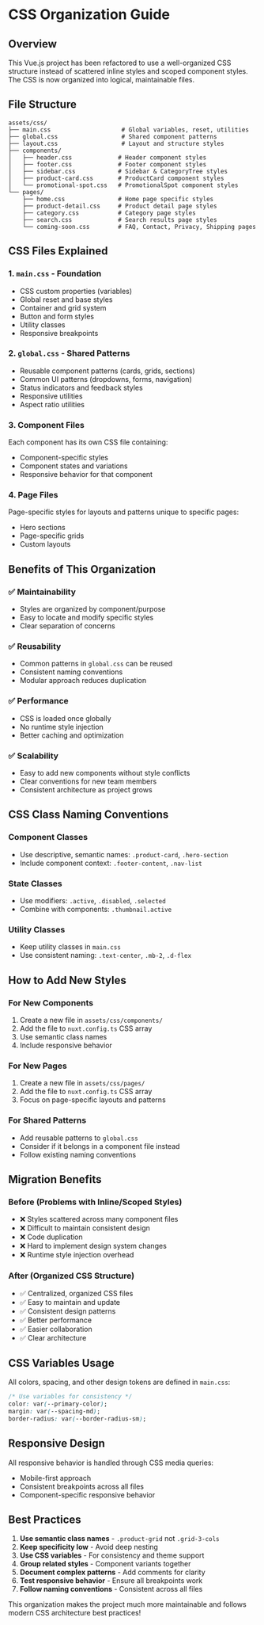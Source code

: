# CSS Organization Guide

## Overview

This Vue.js project has been refactored to use a well-organized CSS structure instead of scattered inline styles and scoped component styles. The CSS is now organized into logical, maintainable files.

## File Structure

```
assets/css/
├── main.css                    # Global variables, reset, utilities
├── global.css                  # Shared component patterns
├── layout.css                  # Layout and structure styles
├── components/
│   ├── header.css             # Header component styles
│   ├── footer.css             # Footer component styles
│   ├── sidebar.css            # Sidebar & CategoryTree styles
│   ├── product-card.css       # ProductCard component styles
│   └── promotional-spot.css   # PromotionalSpot component styles
└── pages/
    ├── home.css               # Home page specific styles
    ├── product-detail.css     # Product detail page styles
    ├── category.css           # Category page styles
    ├── search.css             # Search results page styles
    └── coming-soon.css        # FAQ, Contact, Privacy, Shipping pages
```

## CSS Files Explained

### 1. `main.css` - Foundation
- CSS custom properties (variables)
- Global reset and base styles
- Container and grid system
- Button and form styles
- Utility classes
- Responsive breakpoints

### 2. `global.css` - Shared Patterns
- Reusable component patterns (cards, grids, sections)
- Common UI patterns (dropdowns, forms, navigation)
- Status indicators and feedback styles
- Responsive utilities
- Aspect ratio utilities

### 3. Component Files
Each component has its own CSS file containing:
- Component-specific styles
- Component states and variations
- Responsive behavior for that component

### 4. Page Files
Page-specific styles for layouts and patterns unique to specific pages:
- Hero sections
- Page-specific grids
- Custom layouts

## Benefits of This Organization

### ✅ **Maintainability**
- Styles are organized by component/purpose
- Easy to locate and modify specific styles
- Clear separation of concerns

### ✅ **Reusability**
- Common patterns in `global.css` can be reused
- Consistent naming conventions
- Modular approach reduces duplication

### ✅ **Performance**
- CSS is loaded once globally
- No runtime style injection
- Better caching and optimization

### ✅ **Scalability**
- Easy to add new components without style conflicts
- Clear conventions for new team members
- Consistent architecture as project grows

## CSS Class Naming Conventions

### Component Classes
- Use descriptive, semantic names: `.product-card`, `.hero-section`
- Include component context: `.footer-content`, `.nav-list`

### State Classes
- Use modifiers: `.active`, `.disabled`, `.selected`
- Combine with components: `.thumbnail.active`

### Utility Classes
- Keep utility classes in `main.css`
- Use consistent naming: `.text-center`, `.mb-2`, `.d-flex`

## How to Add New Styles

### For New Components
1. Create a new file in `assets/css/components/`
2. Add the file to `nuxt.config.ts` CSS array
3. Use semantic class names
4. Include responsive behavior

### For New Pages
1. Create a new file in `assets/css/pages/`
2. Add the file to `nuxt.config.ts` CSS array
3. Focus on page-specific layouts and patterns

### For Shared Patterns
- Add reusable patterns to `global.css`
- Consider if it belongs in a component file instead
- Follow existing naming conventions

## Migration Benefits

### Before (Problems with Inline/Scoped Styles)
- ❌ Styles scattered across many component files
- ❌ Difficult to maintain consistent design
- ❌ Code duplication
- ❌ Hard to implement design system changes
- ❌ Runtime style injection overhead

### After (Organized CSS Structure)
- ✅ Centralized, organized CSS files
- ✅ Easy to maintain and update
- ✅ Consistent design patterns
- ✅ Better performance
- ✅ Easier collaboration
- ✅ Clear architecture

## CSS Variables Usage

All colors, spacing, and other design tokens are defined in `main.css`:

```css
/* Use variables for consistency */
color: var(--primary-color);
margin: var(--spacing-md);
border-radius: var(--border-radius-sm);
```

## Responsive Design

All responsive behavior is handled through CSS media queries:
- Mobile-first approach
- Consistent breakpoints across all files
- Component-specific responsive behavior

## Best Practices

1. **Use semantic class names** - `.product-grid` not `.grid-3-cols`
2. **Keep specificity low** - Avoid deep nesting
3. **Use CSS variables** - For consistency and theme support
4. **Group related styles** - Component variants together
5. **Document complex patterns** - Add comments for clarity
6. **Test responsive behavior** - Ensure all breakpoints work
7. **Follow naming conventions** - Consistent across all files

This organization makes the project much more maintainable and follows modern CSS architecture best practices!
